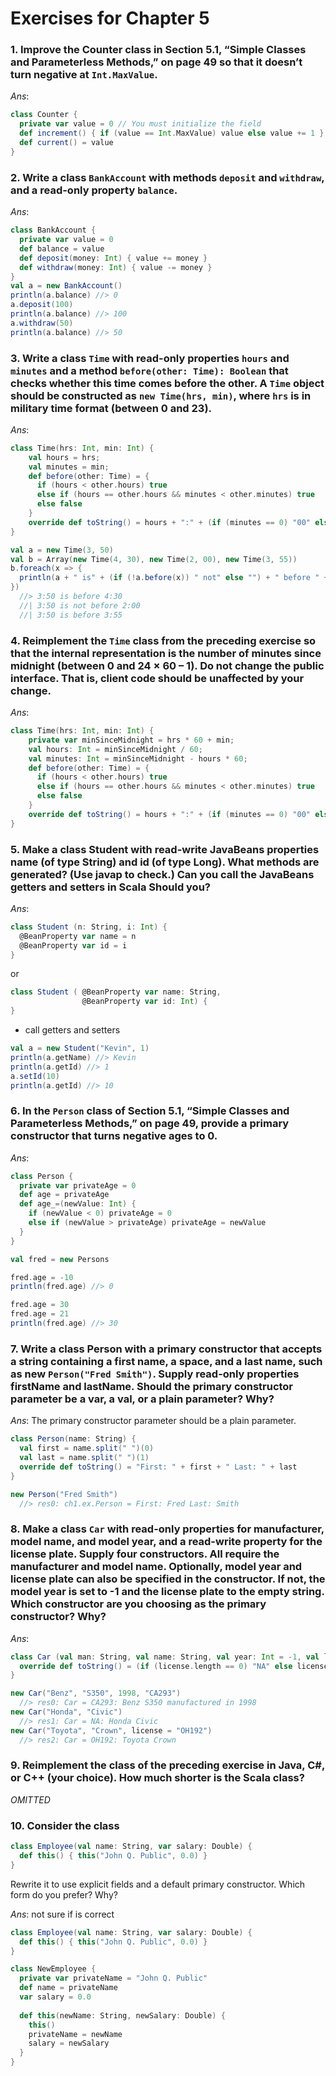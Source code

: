 Exercises for Chapter 5
=======================

### 1. Improve the Counter class in Section 5.1, “Simple Classes and Parameterless Methods,” on page 49 so that it doesn’t turn negative at `Int.MaxValue`.

_Ans_:

```scala
class Counter {
  private var value = 0 // You must initialize the field
  def increment() { if (value == Int.MaxValue) value else value += 1 }
  def current() = value
}
```

### 2. Write a class `BankAccount` with methods `deposit` and `withdraw`, and a read-only property `balance`.

_Ans_:

```scala
class BankAccount {
  private var value = 0
  def balance = value
  def deposit(money: Int) { value += money }
  def withdraw(money: Int) { value -= money }
}
val a = new BankAccount()
println(a.balance) //> 0
a.deposit(100)
println(a.balance) //> 100
a.withdraw(50)
println(a.balance) //> 50          
```

### 3. Write a class `Time` with read-only properties `hours` and `minutes` and a method `before(other: Time): Boolean` that checks whether this time comes before the other. A `Time` object should be constructed as `new Time(hrs, min)`, where `hrs` is in military time format (between 0 and 23).

_Ans_:

```scala
class Time(hrs: Int, min: Int) {
	val hours = hrs;
	val minutes = min;
	def before(other: Time) = {
	  if (hours < other.hours) true
	  else if (hours == other.hours && minutes < other.minutes) true
	  else false
	}
	override def toString() = hours + ":" + (if (minutes == 0) "00" else minutes)
}

val a = new Time(3, 50)
val b = Array(new Time(4, 30), new Time(2, 00), new Time(3, 55))
b.foreach(x => {
  println(a + " is" + (if (!a.before(x)) " not" else "") + " before " + x)
})
  //> 3:50 is before 4:30
  //| 3:50 is not before 2:00
  //| 3:50 is before 3:55
```

### 4. Reimplement the `Time` class from the preceding exercise so that the internal representation is the number of minutes since midnight (between 0 and 24 × 60 – 1). Do not change the public interface. That is, client code should be unaffected by your change.

_Ans_:

```scala
class Time(hrs: Int, min: Int) {
	private var minSinceMidnight = hrs * 60 + min;
	val hours: Int = minSinceMidnight / 60;
	val minutes: Int = minSinceMidnight - hours * 60;
	def before(other: Time) = {
	  if (hours < other.hours) true
	  else if (hours == other.hours && minutes < other.minutes) true
	  else false
	}
	override def toString() = hours + ":" + (if (minutes == 0) "00" else minutes)
}
```

### 5. Make a class Student with read-write JavaBeans properties name (of type String) and id (of type Long). What methods are generated? (Use javap to check.) Can you call the JavaBeans getters and setters in Scala Should you?

_Ans_:

```scala
class Student (n: String, i: Int) {
  @BeanProperty var name = n
  @BeanProperty var id = i
}
```

or

```scala
class Student ( @BeanProperty var name: String,
                @BeanProperty var id: Int) {
}
```

* call getters and setters

```scala
val a = new Student("Kevin", 1)
println(a.getName) //> Kevin
println(a.getId) //> 1
a.setId(10)
println(a.getId) //> 10
```

### 6. In the `Person` class of Section 5.1, “Simple Classes and Parameterless Methods,” on page 49, provide a primary constructor that turns negative ages to 0.

_Ans_:

```scala
class Person {
  private var privateAge = 0
  def age = privateAge
  def age_=(newValue: Int) {
    if (newValue < 0) privateAge = 0
    else if (newValue > privateAge) privateAge = newValue
  }
}

val fred = new Persons

fred.age = -10
println(fred.age) //> 0

fred.age = 30
fred.age = 21
println(fred.age) //> 30
```

### 7. Write a class Person with a primary constructor that accepts a string containing a first name, a space, and a last name, such as new `Person("Fred Smith")`. Supply read-only properties firstName and lastName. Should the primary constructor parameter be a var, a val, or a plain parameter? Why?

_Ans_: The primary constructor parameter should be a plain parameter.

```scala
class Person(name: String) {
  val first = name.split(" ")(0)
  val last = name.split(" ")(1)
  override def toString() = "First: " + first + " Last: " + last
}

new Person("Fred Smith")
  //> res0: ch1.ex.Person = First: Fred Last: Smith
```

### 8. Make a class `Car` with read-only properties for manufacturer, model name, and model year, and a read-write property for the license plate. Supply four constructors. All require the manufacturer and model name. Optionally, model year and license plate can also be specified in the constructor. If not, the model year is set to -1 and the license plate to the empty string. Which constructor are you choosing as the primary constructor? Why?

_Ans_:

```scala
class Car (val man: String, val name: String, val year: Int = -1, val license: String = "") {
  override def toString() = (if (license.length == 0) "NA" else license) + ": " + man + " " + name + (if (year > 0) " manufactured in " + year + " " else "")
}

new Car("Benz", "S350", 1998, "CA293")
  //> res0: Car = CA293: Benz S350 manufactured in 1998 
new Car("Honda", "Civic")
  //> res1: Car = NA: Honda Civic
new Car("Toyota", "Crown", license = "OH192")
  //> res2: Car = OH192: Toyota Crown
```

### 9. Reimplement the class of the preceding exercise in Java, C#, or C++ (your choice). How much shorter is the Scala class?

_OMITTED_

### 10. Consider the class

```scala
class Employee(val name: String, var salary: Double) {
  def this() { this("John Q. Public", 0.0) }
}
```

Rewrite it to use explicit fields and a default primary constructor. Which form do you prefer? Why?

_Ans_: not sure if is correct

```scala
class Employee(val name: String, var salary: Double) {
  def this() { this("John Q. Public", 0.0) }
}

class NewEmployee {
  private var privateName = "John Q. Public"
  def name = privateName
  var salary = 0.0
  
  def this(newName: String, newSalary: Double) {
    this()
    privateName = newName
    salary = newSalary
  }
}
```
